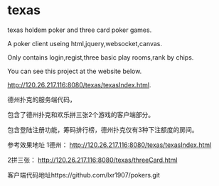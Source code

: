 # texas
texas holdem poker and three card poker games. 

A poker client useing html,jquery,websocket,canvas. 

Only contains login,regist,three basic play rooms,rank by chips. 

You can see this project at the website below. 

http://120.26.217.116:8080/texas/texasIndex.html. 

德州扑克的服务端代码， 

包含了德州扑克和欢乐拼三张2个游戏的客户端部分。 

包含登陆注册功能，筹码排行榜，德州扑克仅有3种下注额度的房间。 

参考效果地址
1德州：
http://120.26.217.116:8080/texas/texasIndex.html 

2拼三张：
http://120.26.217.116:8080/texas/threeCard.html

客户端代码地址https://github.com/lxr1907/pokers.git
